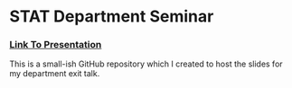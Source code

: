 # STAT Department Seminar 

### [<u>Link To Presentation</u>](https://hotz1.github.io/stat-department-seminar/Presentation-Slides.html)

This is a small-ish GitHub repository which I created to host the slides for my department exit talk.
